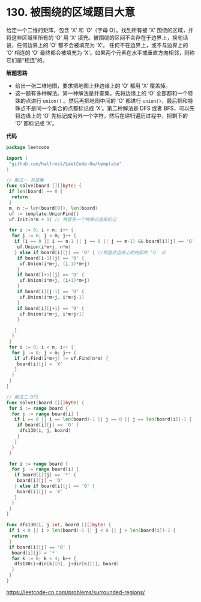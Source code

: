 # 130. 被围绕的区域**题目大意**  

给定一个二维的矩阵，包含 ‘X’ 和 ‘O’（字母 O）。找到所有被 ‘X’ 围绕的区域，并将这些区域里所有的 ‘O’ 用 ‘X’ 填充。被围绕的区间不会存在于边界上，换句话说，任何边界上的 ‘O’ 都不会被填充为 ‘X’。 任何不在边界上，或不与边界上的 ‘O’ 相连的 ‘O’ 最终都会被填充为 ‘X’。如果两个元素在水平或垂直方向相邻，则称它们是“相连”的。

**解题思路**  

- 给出一张二维地图，要求把地图上非边缘上的 ‘O’ 都用 ‘X’ 覆盖掉。
- 这一题有多种解法。第一种解法是并查集。先将边缘上的 ‘O’ 全部都和一个特殊的点进行 `union()` 。然后再把地图中间的 ‘O’ 都进行 `union()`，最后把和特殊点不是同一个集合的点都标记成 ‘X’。第二种解法是 DFS 或者 BFS，可以先将边缘上的 ‘O’ 先标记成另外一个字符，然后在递归遍历过程中，把剩下的 ‘O’ 都标记成 ‘X’。

**代码**  

```go
package leetcode

import (
 "github.com/halfrost/LeetCode-Go/template"
)

// 解法一 并查集
func solve(board [][]byte) {
 if len(board) == 0 {
  return
 }
 m, n := len(board[0]), len(board)
 uf := template.UnionFind{}
 uf.Init(n*m + 1) // 特意多一个特殊点用来标记

 for i := 0; i < n; i++ {
  for j := 0; j < m; j++ {
   if (i == 0 || i == n-1 || j == 0 || j == m-1) && board[i][j] == 'O' { //棋盘边缘上的 'O' 点
    uf.Union(i*m+j, n*m)
   } else if board[i][j] == 'O' { //棋盘非边缘上的内部的 'O' 点
    if board[i-1][j] == 'O' {
     uf.Union(i*m+j, (i-1)*m+j)
    }
    if board[i+1][j] == 'O' {
     uf.Union(i*m+j, (i+1)*m+j)
    }
    if board[i][j-1] == 'O' {
     uf.Union(i*m+j, i*m+j-1)
    }
    if board[i][j+1] == 'O' {
     uf.Union(i*m+j, i*m+j+1)
    }

   }
  }
 }
 for i := 0; i < n; i++ {
  for j := 0; j < m; j++ {
   if uf.Find(i*m+j) != uf.Find(n*m) {
    board[i][j] = 'X'
   }
  }
 }
}

// 解法二 DFS
func solve1(board [][]byte) {
 for i := range board {
  for j := range board[i] {
   if i == 0 || i == len(board)-1 || j == 0 || j == len(board[i])-1 {
    if board[i][j] == 'O' {
     dfs130(i, j, board)
    }
   }
  }
 }

 for i := range board {
  for j := range board[i] {
   if board[i][j] == '*' {
    board[i][j] = 'O'
   } else if board[i][j] == 'O' {
    board[i][j] = 'X'
   }
  }
 }
}

func dfs130(i, j int, board [][]byte) {
 if i < 0 || i > len(board)-1 || j < 0 || j > len(board[i])-1 {
  return
 }
 if board[i][j] == 'O' {
  board[i][j] = '*'
  for k := 0; k < 4; k++ {
   dfs130(i+dir[k][0], j+dir[k][1], board)
  }
 }
}
```

https://leetcode-cn.com/problems/surrounded-regions/